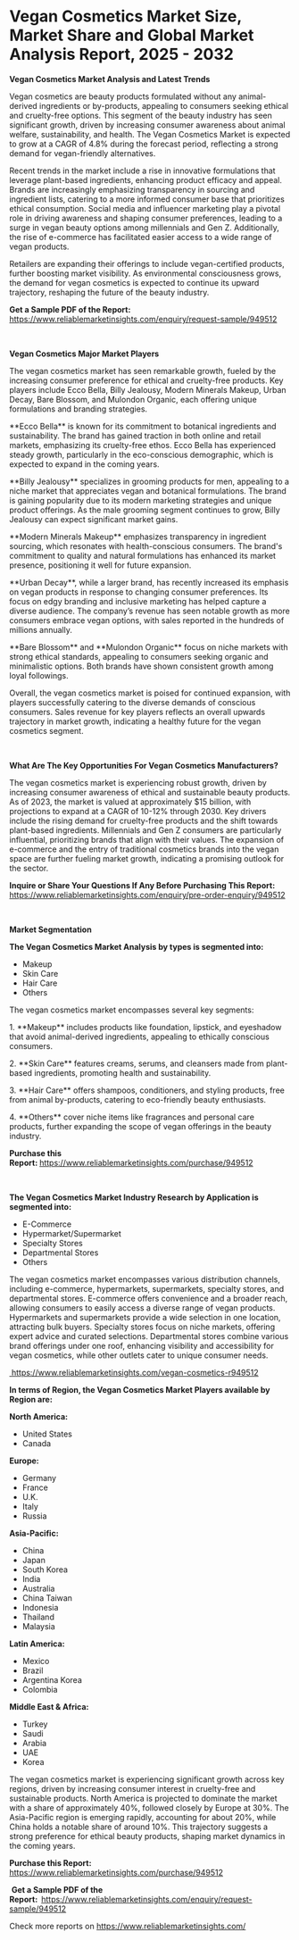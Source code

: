 <p><h1>Vegan Cosmetics Market Size, Market Share and Global Market Analysis Report, 2025 - 2032</h1></p><p><strong>Vegan Cosmetics Market Analysis and Latest Trends</strong></p>
<p><p>Vegan cosmetics are beauty products formulated without any animal-derived ingredients or by-products, appealing to consumers seeking ethical and cruelty-free options. This segment of the beauty industry has seen significant growth, driven by increasing consumer awareness about animal welfare, sustainability, and health. The Vegan Cosmetics Market is expected to grow at a CAGR of 4.8% during the forecast period, reflecting a strong demand for vegan-friendly alternatives.</p><p>Recent trends in the market include a rise in innovative formulations that leverage plant-based ingredients, enhancing product efficacy and appeal. Brands are increasingly emphasizing transparency in sourcing and ingredient lists, catering to a more informed consumer base that prioritizes ethical consumption. Social media and influencer marketing play a pivotal role in driving awareness and shaping consumer preferences, leading to a surge in vegan beauty options among millennials and Gen Z. Additionally, the rise of e-commerce has facilitated easier access to a wide range of vegan products.</p><p>Retailers are expanding their offerings to include vegan-certified products, further boosting market visibility. As environmental consciousness grows, the demand for vegan cosmetics is expected to continue its upward trajectory, reshaping the future of the beauty industry.</p></p>
<p><strong>Get a Sample PDF of the Report:&nbsp;</strong> <a href="https://www.reliablemarketinsights.com/enquiry/request-sample/949512?utm_campaign=2538&utm_medium=2&utm_source=Github&utm_content=ia&utm_term=06032025&utm_id=vegan-cosmetics">https://www.reliablemarketinsights.com/enquiry/request-sample/949512</a></p>
<p>&nbsp;</p>
<p><strong>Vegan Cosmetics Major Market Players</strong></p>
<p><p>The vegan cosmetics market has seen remarkable growth, fueled by the increasing consumer preference for ethical and cruelty-free products. Key players include Ecco Bella, Billy Jealousy, Modern Minerals Makeup, Urban Decay, Bare Blossom, and Mulondon Organic, each offering unique formulations and branding strategies.</p><p>**Ecco Bella** is known for its commitment to botanical ingredients and sustainability. The brand has gained traction in both online and retail markets, emphasizing its cruelty-free ethos. Ecco Bella has experienced steady growth, particularly in the eco-conscious demographic, which is expected to expand in the coming years.</p><p>**Billy Jealousy** specializes in grooming products for men, appealing to a niche market that appreciates vegan and botanical formulations. The brand is gaining popularity due to its modern marketing strategies and unique product offerings. As the male grooming segment continues to grow, Billy Jealousy can expect significant market gains.</p><p>**Modern Minerals Makeup** emphasizes transparency in ingredient sourcing, which resonates with health-conscious consumers. The brand's commitment to quality and natural formulations has enhanced its market presence, positioning it well for future expansion.</p><p>**Urban Decay**, while a larger brand, has recently increased its emphasis on vegan products in response to changing consumer preferences. Its focus on edgy branding and inclusive marketing has helped capture a diverse audience. The company’s revenue has seen notable growth as more consumers embrace vegan options, with sales reported in the hundreds of millions annually.</p><p>**Bare Blossom** and **Mulondon Organic** focus on niche markets with strong ethical standards, appealing to consumers seeking organic and minimalistic options. Both brands have shown consistent growth among loyal followings.</p><p>Overall, the vegan cosmetics market is poised for continued expansion, with players successfully catering to the diverse demands of conscious consumers. Sales revenue for key players reflects an overall upwards trajectory in market growth, indicating a healthy future for the vegan cosmetics segment.</p></p>
<p>&nbsp;</p>
<p><strong>What Are The Key Opportunities For Vegan Cosmetics Manufacturers?</strong></p>
<p><p>The vegan cosmetics market is experiencing robust growth, driven by increasing consumer awareness of ethical and sustainable beauty products. As of 2023, the market is valued at approximately $15 billion, with projections to expand at a CAGR of 10-12% through 2030. Key drivers include the rising demand for cruelty-free products and the shift towards plant-based ingredients. Millennials and Gen Z consumers are particularly influential, prioritizing brands that align with their values. The expansion of e-commerce and the entry of traditional cosmetics brands into the vegan space are further fueling market growth, indicating a promising outlook for the sector.</p></p>
<p><strong>Inquire or Share Your Questions If Any Before Purchasing This Report:</strong> <a href="https://www.reliablemarketinsights.com/enquiry/pre-order-enquiry/949512?utm_campaign=2538&utm_medium=2&utm_source=Github&utm_content=ia&utm_term=06032025&utm_id=vegan-cosmetics">https://www.reliablemarketinsights.com/enquiry/pre-order-enquiry/949512</a></p>
<p>&nbsp;</p>
<p><strong>Market Segmentation</strong></p>
<p><strong>The Vegan Cosmetics Market Analysis by types is segmented into:</strong></p>
<p><ul><li>Makeup</li><li>Skin Care</li><li>Hair Care</li><li>Others</li></ul></p>
<p><p>The vegan cosmetics market encompasses several key segments: </p><p>1. **Makeup** includes products like foundation, lipstick, and eyeshadow that avoid animal-derived ingredients, appealing to ethically conscious consumers.</p><p>2. **Skin Care** features creams, serums, and cleansers made from plant-based ingredients, promoting health and sustainability.</p><p>3. **Hair Care** offers shampoos, conditioners, and styling products, free from animal by-products, catering to eco-friendly beauty enthusiasts.</p><p>4. **Others** cover niche items like fragrances and personal care products, further expanding the scope of vegan offerings in the beauty industry.</p></p>
<p><strong>Purchase this Report:&nbsp;</strong><a href="https://www.reliablemarketinsights.com/purchase/949512?utm_campaign=2538&utm_medium=2&utm_source=Github&utm_content=ia&utm_term=06032025&utm_id=vegan-cosmetics">https://www.reliablemarketinsights.com/purchase/949512</a></p>
<p>&nbsp;</p>
<p><strong>The Vegan Cosmetics Market Industry Research by Application is segmented into:</strong></p>
<p><ul><li>E-Commerce</li><li>Hypermarket/Supermarket</li><li>Specialty Stores</li><li>Departmental Stores</li><li>Others</li></ul></p>
<p><p>The vegan cosmetics market encompasses various distribution channels, including e-commerce, hypermarkets, supermarkets, specialty stores, and departmental stores. E-commerce offers convenience and a broader reach, allowing consumers to easily access a diverse range of vegan products. Hypermarkets and supermarkets provide a wide selection in one location, attracting bulk buyers. Specialty stores focus on niche markets, offering expert advice and curated selections. Departmental stores combine various brand offerings under one roof, enhancing visibility and accessibility for vegan cosmetics, while other outlets cater to unique consumer needs.</p></p>
<p><a href="https://www.reliablemarketinsights.com/vegan-cosmetics-r949512?utm_campaign=2538&utm_medium=2&utm_source=Github&utm_content=ia&utm_term=06032025&utm_id=vegan-cosmetics">&nbsp;https://www.reliablemarketinsights.com/vegan-cosmetics-r949512</a></p>
<p><strong>In terms of Region, the Vegan Cosmetics Market Players available by Region are:</strong></p>
<p>
    <p> <strong> North America: </strong>
        <ul>
            <li>United States</li>
            <li>Canada</li>
        </ul>
        </p> 
    <p> <strong> Europe: </strong>
        <ul>
            <li>Germany</li>
            <li>France</li>
            <li>U.K.</li>
            <li>Italy</li>
            <li>Russia</li>
        </ul>
        </p> 
    <p> <strong> Asia-Pacific: </strong>
        <ul>
            <li>China</li>
            <li>Japan</li>
            <li>South Korea</li>
            <li>India</li>
            <li>Australia</li>
            <li>China Taiwan</li>
            <li>Indonesia</li>
            <li>Thailand</li>
            <li>Malaysia</li>
        </ul>
        </p> 
    <p> <strong> Latin America: </strong>
        <ul>
            <li>Mexico</li>
            <li>Brazil</li>
            <li>Argentina Korea</li>
            <li>Colombia</li>
        </ul>
        </p> 
    <p> <strong> Middle East & Africa: </strong>
        <ul>
            <li>Turkey</li>
            <li>Saudi</li>
            <li>Arabia</li>
            <li>UAE</li>
            <li>Korea</li>
        </ul>
    </p>
    </p>
<p><p>The vegan cosmetics market is experiencing significant growth across key regions, driven by increasing consumer interest in cruelty-free and sustainable products. North America is projected to dominate the market with a share of approximately 40%, followed closely by Europe at 30%. The Asia-Pacific region is emerging rapidly, accounting for about 20%, while China holds a notable share of around 10%. This trajectory suggests a strong preference for ethical beauty products, shaping market dynamics in the coming years.</p></p>
<p><strong>Purchase this Report: </strong><a href="https://www.reliablemarketinsights.com/purchase/949512?utm_campaign=2538&utm_medium=2&utm_source=Github&utm_content=ia&utm_term=06032025&utm_id=vegan-cosmetics">https://www.reliablemarketinsights.com/purchase/949512</a></p>
<p>&nbsp;<strong>Get a Sample PDF of the Report:&nbsp;&nbsp;</strong><a href="https://www.reliablemarketinsights.com/enquiry/request-sample/949512?utm_campaign=2538&utm_medium=2&utm_source=Github&utm_content=ia&utm_term=06032025&utm_id=vegan-cosmetics">https://www.reliablemarketinsights.com/enquiry/request-sample/949512</a></p>
<p><strong></strong></p>
<p>Check more reports on <a href="https://www.reliablemarketinsights.com/?utm_campaign=2538&utm_medium=2&utm_source=Github&utm_content=ia&utm_term=06032025&utm_id=vegan-cosmetics">https://www.reliablemarketinsights.com/</a></p>